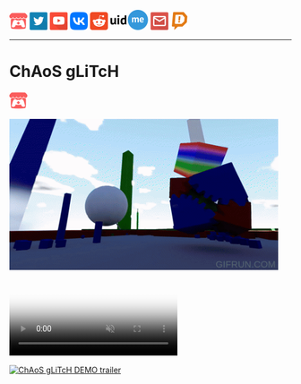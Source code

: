 [![Itch.io](/Resources/itchio.png)](https://antoniomoder.itch.io)
[![Twitter](/Resources/twitter.png)](https://twitter.com/AntonioModer)
[![YouTube](/Resources/youtube.png)](https://youtube.com/@AntonioModer)
[![VK](/Resources/vk.png)](https://vk.com/antoniomodergamedev)
[![Reddit](/Resources/reddit.png)](https://www.reddit.com/user/AntonioModer)
[![uid.me](/Resources/uid.me_logo-black.png)](http://uid.me/antoniomoder)
[![Mail](/Resources/email.png)](mailto:mant.base@yandex.by)
[![DA](/Resources/DA_Alert_Color.png)](https://www.donationalerts.com/r/antoniomoder)

___

# ChAoS gLiTcH

[![Itchio](/Resources/itchio.png)](https://antoniomoder.itch.io/chaosglitch)

<!-- ![logo](https://github.com/AntonioModer/antoniomoder.github.io/assets/3039538/3ee67f27-3eaa-45de-a29e-e9a7e6c6d874) -->
<!-- <img src="https://github.com/AntonioModer/antoniomoder.github.io/assets/3039538/3ee67f27-3eaa-45de-a29e-e9a7e6c6d874" alt="ChAoS gLiTcH logo" width="480" height="270"> -->
<!-- ![ChAoS gLiTcH gif](/Resources/ChAoSgLiTcH/6c7fc0d1b6bf4c1b992b67447a48d096.gif) -->
<img src="/Resources/ChAoSgLiTcH/6c7fc0d1b6bf4c1b992b67447a48d096.gif" alt="ChAoS gLiTcH gif" width="480" height="270">

<video poster="https://github.com/AntonioModer/antoniomoder.github.io/assets/3039538/99fe5dff-abe1-47dc-8cee-89e25a9ace87" muted autoplay loop>
  <source src="https://github.com/AntonioModer/antoniomoder.github.io/assets/3039538/f9c41efa-c2f2-44c9-9b09-18686a1cc589">
</video>

[![ChAoS gLiTcH DEMO trailer](<img src="https://i9.ytimg.com/vi/1uSmlKnq0dw/mqdefault.jpg?sqp=CNS8wKUG-oaymwEmCMACELQB8quKqQMa8AEB-AH-CYAC0AWKAgwIABABGBMgHih_MA8=&rs=AOn4CLCuoC0Io7pWGNYSeY6rr9lw-KrUAA" alt="ChAoS gLiTcH logo" width="480" height="270">)](https://youtu.be/1uSmlKnq0dw)
